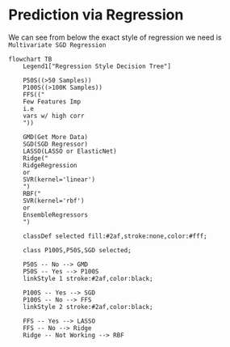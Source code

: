 # Prediction via Regression
We can see from below the exact style of regression we need is `Multivariate SGD Regression`

<style>
    .edgeLabel{
        border-radius: 5px;
        padding: 2px 7px;
    }
</style>

```mermaid
flowchart TB
    Legend1["Regression Style Decision Tree"]

    P50S((>50 Samples))
    P100S((>100K Samples))
    FFS(("
    Few Features Imp
    i.e
    vars w/ high corr
    "))

    GMD(Get More Data)
    SGD(SGD Regressor)
    LASSO(LASSO or ElasticNet)
    Ridge("
    RidgeRegression
    or
    SVR(kernel='linear')
    ")
    RBF("
    SVR(kernel='rbf')
    or
    EnsembleRegressors
    ")

    classDef selected fill:#2af,stroke:none,color:#fff;

    class P100S,P50S,SGD selected;

    P50S -- No --> GMD
    P50S -- Yes --> P100S
    linkStyle 1 stroke:#2af,color:black;

    P100S -- Yes --> SGD
    P100S -- No --> FFS
    linkStyle 2 stroke:#2af,color:black;

    FFS -- Yes --> LASSO
    FFS -- No --> Ridge
    Ridge -- Not Working --> RBF
```
